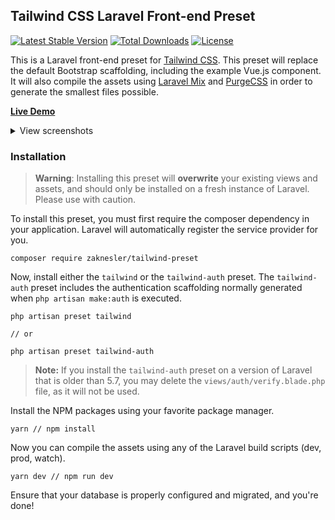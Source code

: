 ## Tailwind CSS Laravel Front-end Preset

[![Latest Stable Version](https://poser.pugx.org/zaknesler/tailwind-preset/v/stable)](https://packagist.org/packages/zaknesler/tailwind-preset)
[![Total Downloads](https://poser.pugx.org/zaknesler/tailwind-preset/downloads)](https://packagist.org/packages/zaknesler/tailwind-preset)
[![License](https://poser.pugx.org/zaknesler/tailwind-preset/license)](https://packagist.org/packages/zaknesler/tailwind-preset)

This is a Laravel front-end preset for [Tailwind CSS](https://tailwindcss.com). This preset will replace the default Bootstrap scaffolding, including the example Vue.js component. It will also compile the assets using [Laravel Mix](https://github.com/jeffreyway/laravel-mix) and [PurgeCSS](https://github.com/fullhuman/purgecss) in order to generate the smallest files possible.

**[Live Demo](https://preset.zaknesler.com)**

<details>
<summary>View screenshots</summary>

![screenshot of welcome.blade.php](https://user-images.githubusercontent.com/7189795/51078993-5001b600-168d-11e9-9f15-83d44466abf8.png)
    
![screenshot of login.blade.php](https://user-images.githubusercontent.com/7189795/51078994-5001b600-168d-11e9-9db2-f6c5050bea6d.png)
    
![screenshot of home.blade.php](https://user-images.githubusercontent.com/7189795/51078995-509a4c80-168d-11e9-8e23-892bbda6a3a6.png)
</details>

### Installation

> **Warning**: Installing this preset will **overwrite** your existing views and assets, and should only be installed on a fresh instance of Laravel. Please use with caution.

To install this preset, you must first require the composer dependency in your application. Laravel will automatically register the service provider for you.

```
composer require zaknesler/tailwind-preset
```

Now, install either the `tailwind` or the `tailwind-auth` preset. The `tailwind-auth` preset includes the authentication scaffolding normally generated when `php artisan make:auth` is executed.

```
php artisan preset tailwind

// or

php artisan preset tailwind-auth
```

> **Note:** If you install the `tailwind-auth` preset on a version of Laravel that is older than 5.7, you may delete the `views/auth/verify.blade.php` file, as it will not be used.

Install the NPM packages using your favorite package manager.

```
yarn // npm install
```

Now you can compile the assets using any of the Laravel build scripts (dev, prod, watch).

```
yarn dev // npm run dev
```

Ensure that your database is properly configured and migrated, and you're done!
